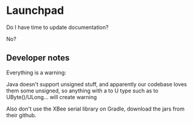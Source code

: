 # Launchpad
Do I have time to update documentation?

No?

## Developer notes
Everything is a warning:

Java doesn't support unsigned stuff, and apparently
our codebase loves them some unsigned, so anything with a to U type such as
to UByte()/ULong... will create warning

Also don't use the XBee serial library on Gradle, download the jars
from their github.